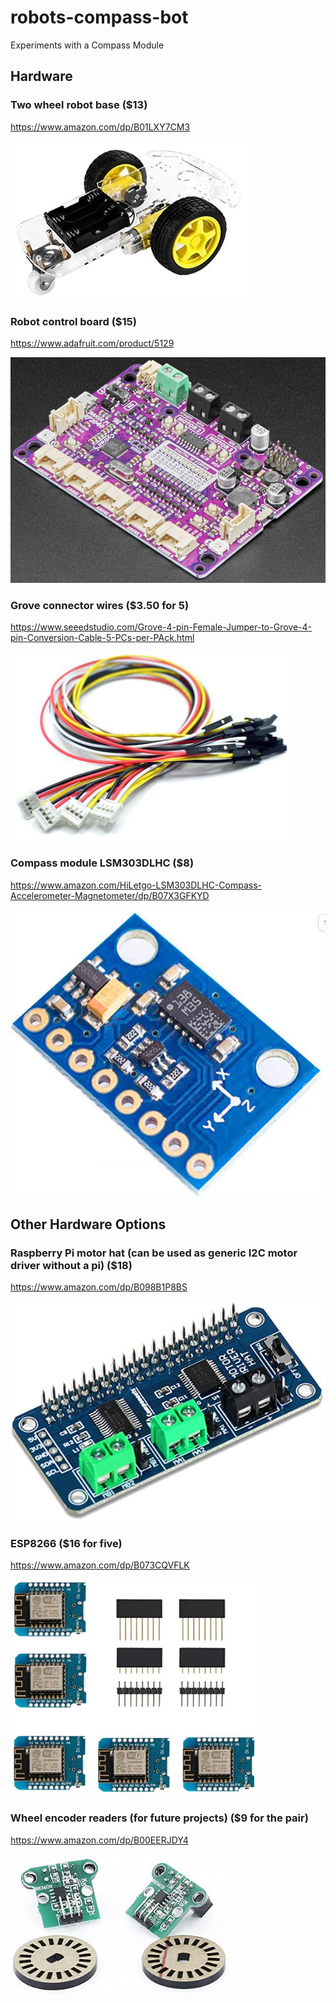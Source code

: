 # robots-compass-bot

Experiments with a Compass Module

## Hardware

### Two wheel robot base ($13)
https://www.amazon.com/dp/B01LXY7CM3

![](art/chassis.jpg)

### Robot control board ($15)
https://www.adafruit.com/product/5129

![](art/pico.jpg)

### Grove connector wires ($3.50 for 5)
https://www.seeedstudio.com/Grove-4-pin-Female-Jumper-to-Grove-4-pin-Conversion-Cable-5-PCs-per-PAck.html

![](art/grove.jpg)

### Compass module LSM303DLHC ($8)
https://www.amazon.com/HiLetgo-LSM303DLHC-Compass-Accelerometer-Magnetometer/dp/B07X3GFKYD

![](art/compass.jpg)

## Other Hardware Options

### Raspberry Pi motor hat (can be used as generic I2C motor driver without a pi) ($18)
https://www.amazon.com/dp/B098B1P8BS 

![](art/hat.jpg)

### ESP8266 ($16 for five)
https://www.amazon.com/dp/B073CQVFLK 

![](art/esp8266.jpg)

### Wheel encoder readers (for future projects) ($9 for the pair)
https://www.amazon.com/dp/B00EERJDY4 

![](art/encoders.jpg)
